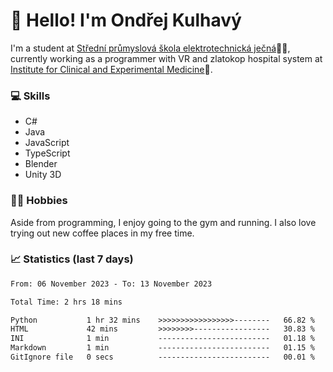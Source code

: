 # 👋 Hello! I'm Ondřej Kulhavý

I'm a student at [Střední průmyslová škola elektrotechnická ječná](https://www.spsejecna.cz/)👨‍🎓, currently working as a programmer with VR and zlatokop hospital system at [Institute for Clinical and Experimental Medicine](https://www.ikem.cz/en/)🏥.

### 💻 Skills
- C#
- Java
- JavaScript
- TypeScript
- Blender
- Unity 3D

### 🏋️‍♂️ Hobbies

Aside from programming, I enjoy going to the gym and running. I also love trying out new coffee places in my free time.

### 📈 Statistics (last 7 days)
<!--START_SECTION:waka-->

```txt
From: 06 November 2023 - To: 13 November 2023

Total Time: 2 hrs 18 mins

Python           1 hr 32 mins    >>>>>>>>>>>>>>>>>--------   66.82 %
HTML             42 mins         >>>>>>>>-----------------   30.83 %
INI              1 min           -------------------------   01.18 %
Markdown         1 min           -------------------------   01.15 %
GitIgnore file   0 secs          -------------------------   00.01 %
```

<!--END_SECTION:waka-->



